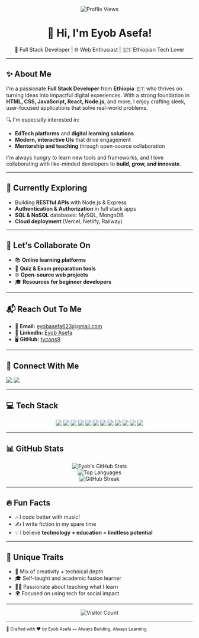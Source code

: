 
<p align="center">
  <img src="https://komarev.com/ghpvc/?username=eng-natole&label=Profile%20views&color=0e75b6&style=flat" alt="Profile Views" />
</p>

<h1 align="center">👋 Hi, I'm Eyob Asefa!</h1>
<p align="center">
  🚀 Full Stack Developer | 🌐 Web Enthusiast | 🇪🇹 Ethiopian Tech Lover
</p>

---

## ✨ About Me

I'm a passionate **Full Stack Developer** from **Ethiopia** 🇪🇹 who thrives on turning ideas into impactful digital experiences. With a strong foundation in **HTML, CSS, JavaScript, React, Node.js**, and more, I enjoy crafting sleek, user-focused applications that solve real-world problems.

🔍 I'm especially interested in:

* **EdTech platforms** and **digital learning solutions**
* **Modern, interactive UIs** that drive engagement
* **Mentorship and teaching** through open-source collaboration

I'm always hungry to learn new tools and frameworks, and I love collaborating with like-minded developers to **build, grow, and innovate**.

---

## 🌱 Currently Exploring

* Building **RESTful APIs** with Node.js & Express
* **Authentication & Authorization** in full stack apps
* **SQL & NoSQL** databases: MySQL, MongoDB
* **Cloud deployment** (Vercel, Netlify, Railway)

---

## 🤝 Let's Collaborate On

* 📚 **Online learning platforms**
* 🧠 **Quiz & Exam preparation tools**
* 🌐 **Open-source web projects**
* 🎓 **Resources for beginner developers**

---

## 📬 Reach Out To Me

* 📧 **Email:** [eyobasefa623@gmail.com](mailto:eyobasefa623@gmail.com)
* 💼 **LinkedIn:** [Eyob Asefa](https://www.linkedin.com/in/eyobasefa/)
* 🖥️ **GitHub:** [tycons9](https://github.com/tycons9)

---

## 🔗 Connect With Me

<p align="left">
  <a href="https://linkedin.com/in/eyobasefa" target="_blank"><img src="https://img.shields.io/badge/LinkedIn-%230077B5.svg?style=for-the-badge&logo=linkedin&logoColor=white" /></a>
  <a href="mailto:eyobasefa623@gmail.com" target="_blank"><img src="https://img.shields.io/badge/Gmail-D14836?style=for-the-badge&logo=gmail&logoColor=white" /></a>
</p>

---

## 💻 Tech Stack

<p align="center">
  <img src="https://img.shields.io/badge/HTML5-E34F26?style=for-the-badge&logo=html5&logoColor=white" />
  <img src="https://img.shields.io/badge/CSS3-1572B6?style=for-the-badge&logo=css3&logoColor=white" />
  <img src="https://img.shields.io/badge/JavaScript-F7DF1E?style=for-the-badge&logo=javascript&logoColor=black" />
  <img src="https://img.shields.io/badge/React-20232a?style=for-the-badge&logo=react&logoColor=61DAFB" />
  <img src="https://img.shields.io/badge/Node.js-339933?style=for-the-badge&logo=node.js&logoColor=white" />
  <img src="https://img.shields.io/badge/Express.js-404d59?style=for-the-badge&logo=express&logoColor=white" />
  <img src="https://img.shields.io/badge/MongoDB-4ea94b?style=for-the-badge&logo=mongodb&logoColor=white" />
  <img src="https://img.shields.io/badge/MySQL-4479A1?style=for-the-badge&logo=mysql&logoColor=white" />
  <img src="https://img.shields.io/badge/TailwindCSS-38B2AC?style=for-the-badge&logo=tailwind-css&logoColor=white" />
  <img src="https://img.shields.io/badge/Bootstrap-7952B3?style=for-the-badge&logo=bootstrap&logoColor=white" />
  <img src="https://img.shields.io/badge/Git-F05033?style=for-the-badge&logo=git&logoColor=white" />
  <img src="https://img.shields.io/badge/GitHub-181717?style=for-the-badge&logo=github&logoColor=white" />
</p>

---

## 📊 GitHub Stats

<p align="center">
  <img src="https://github-readme-stats.vercel.app/api?username=tycons9&show_icons=true&theme=dark&count_private=true" alt="Eyob's GitHub Stats" /><br/>
  <img src="https://github-readme-stats.vercel.app/api/top-langs/?username=tycons9&layout=compact&theme=dark" alt="Top Languages" /><br/>
  <img src="https://streak-stats.demolab.com/?user=tycons9&theme=dark" alt="GitHub Streak" />
</p>

---

## 🔥 Fun Facts

* 🎶 I code better with music!
* ✍️ I write fiction in my spare time
* 💡 I believe **technology + education = limitless potential**

---

## 🧠 Unique Traits

* 💼 Mix of creativity + technical depth
* 🎓 Self-taught and academic fusion learner
* 🧑‍🏫 Passionate about teaching what I learn
* 🌍 Focused on using tech for social impact

---

<p align="center">
  <img src="https://visitcount.itsvg.in/api?id=tycons9&icon=9&color=0" alt="Visitor Count" />
</p>

---

<sub align="center">🚀 Crafted with ❤️ by Eyob Asefa — Always Building, Always Learning.</sub>


